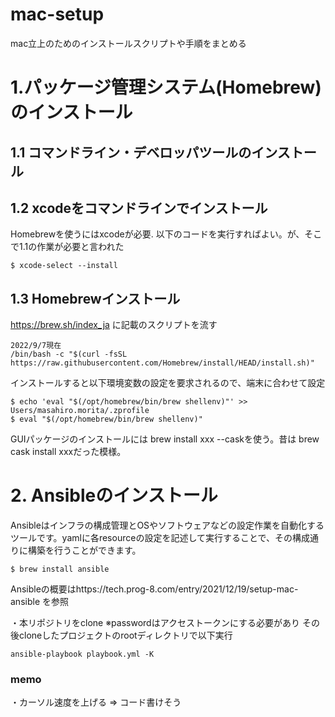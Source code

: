 # mac-setup
mac立上のためのインストールスクリプトや手順をまとめる

# 1.パッケージ管理システム(Homebrew)のインストール
## 1.1 コマンドライン・デベロッパツールのインストール
## 1.2 xcodeをコマンドラインでインストール
Homebrewを使うにはxcodeが必要.
以下のコードを実行すればよい。が、そこで1.1の作業が必要と言われた

```
$ xcode-select --install
```
## 1.3 Homebrewインストール
https://brew.sh/index_ja に記載のスクリプトを流す

```
2022/9/7現在
/bin/bash -c "$(curl -fsSL https://raw.githubusercontent.com/Homebrew/install/HEAD/install.sh)"
```
インストールすると以下環境変数の設定を要求されるので、端末に合わせて設定

```
$ echo 'eval "$(/opt/homebrew/bin/brew shellenv)"' >> Users/masahiro.morita/.zprofile
$ eval "$(/opt/homebrew/bin/brew shellenv)"
```
GUIパッケージのインストールには brew install xxx --caskを使う。昔は brew cask install xxxだった模様。


# 2. Ansibleのインストール
Ansibleはインフラの構成管理とOSやソフトウェアなどの設定作業を自動化するツールです。yamlに各resourceの設定を記述して実行することで、その構成通りに構築を行うことができます。
```
$ brew install ansible
```
Ansibleの概要はhttps://tech.prog-8.com/entry/2021/12/19/setup-mac-ansible を参照

・本リポジトリをclone ※passwordはアクセストークンにする必要があり
その後cloneしたプロジェクトのrootディレクトリで以下実行
```
ansible-playbook playbook.yml -K
```
### memo
・カーソル速度を上げる => コード書けそう
